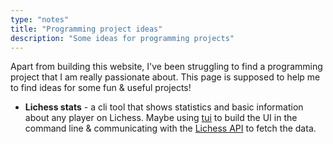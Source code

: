 ```yaml
---
type: "notes"
title: "Programming project ideas"
description: "Some ideas for programming projects"
---
```


Apart from building this website, I've been struggling to find a programming project that I am really passionate about. This page is supposed to help me to find ideas for some fun & useful projects!

* **Lichess stats** - a cli tool that shows statistics and basic information about any player on Lichess. Maybe using [tui](https://docs.rs/tui/latest/tui/) to build the UI in the command line & communicating with the [Lichess API](https://lichess.org/api) to fetch the data.